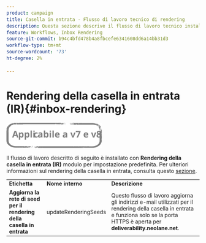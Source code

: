 ```yaml
---
product: campaign
title: Casella in entrata - Flusso di lavoro tecnico di rendering
description: Questa sezione descrive il flusso di lavoro tecnico installato con il pacchetto di rendering della casella in entrata
feature: Workflows, Inbox Rendering
source-git-commit: b94c4bfd478b4a8fbcefe6341608dd6a14bb31d3
workflow-type: tm+mt
source-wordcount: '73'
ht-degree: 2%

---
```



# Rendering della casella in entrata (IR){#inbox-rendering}

![](../../assets/common.svg)

Il flusso di lavoro descritto di seguito è installato con **Rendering della casella in entrata (IR)** modulo per impostazione predefinita. Per ulteriori informazioni sul rendering della casella in entrata, consulta questo [sezione](../../delivery/using/inbox-rendering.md).

<table> 
 <tbody> 
  <tr> 
   <td> <strong>Etichetta</strong><br /> </td> 
   <td> <strong>Nome interno</strong><br /> </td> 
   <td> <strong>Descrizione</strong><br /> </td> 
  </tr> 
  <tr> 
   <td> <strong>Aggiorna la rete di seed per il rendering della casella in entrata</strong><br /> </td> 
   <td> <span class="uicontrol">updateRenderingSeeds</span> <br /> </td> 
   <td> Questo flusso di lavoro aggiorna gli indirizzi e-mail utilizzati per il rendering della casella in entrata e funziona solo se la porta HTTPS è aperta per <strong>deliverability.neolane.net</strong>.<br /> </td> 
  </tr> 
 </tbody> 
</table>

